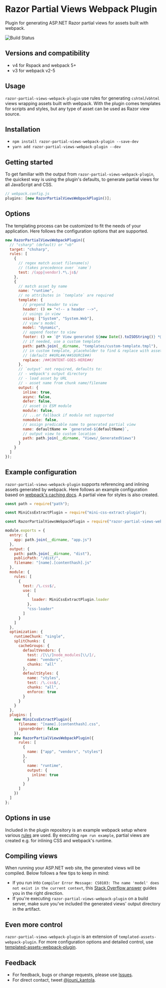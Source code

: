 # Razor Partial Views Webpack Plugin

Plugin for generating ASP.NET Razor partial views for assets built with webpack.

![Build Status](https://github.com/jouni-kantola/razor-partial-views-webpack-plugin/workflows/Node.js%20CI/badge.svg)

## Versions and compatibility

* v4 for Rspack and webpack 5+
* v3 for webpack v2-5

## Usage

`razor-partial-views-webpack-plugin` use rules for generating `cshtml`/`vbhtml` views wrapping assets built with webpack. With the plugin comes templates for scripts and styles, but any type of asset can be used as Razor view source.

## Installation

- `npm install razor-partial-views-webpack-plugin --save-dev`
- `yarn add razor-partial-views-webpack-plugin --dev`

## Getting started

To get familiar with the output from `razor-partial-views-webpack-plugin`, the quickest way is using the plugin's defaults, to generate partial views for all JavaScript and CSS.

```javascript
// webpack.config.js
plugins: [new RazorPartialViewsWebpackPlugin()];
```

## Options

The templating process can be customized to fit the needs of your application. Here follows the configuration options that are supported.

```javascript
new RazorPartialViewsWebpackPlugin({
  // "csharp" (default) or "vb"
  target: "chsharp",
  rules: [
    {
      // regex match asset filename(s)
      // (takes precedence over `name`)
      test: /(app|vendor).*\.js$/
    },
    {
      // match asset by name
      name: "runtime",
      // no attributes in `template` are required
      template: {
        // prepend header to view
        header: () => "<!-- a header -->",
        // usings in view
        using: ["System", "System.Web"],
        // view's model
        model: "dynamic",
        // append footer to view
        footer: () => `@* View generated ${new Date().toISOString()} *@`,
        // if needed, use a custom template
        path: path.join(__dirname, "templates/custom-template.tmpl"),
        // in custom template, placeholder to find & replace with asset
        // (default ##URL##/##SOURCE##)
        replace: /##CONTENT-GOES-HERE##/
      },
      // `output` not required, defaults to:
      // - webpack's output directory
      // - load asset by URL
      // - asset name from chunk name/filename
      output: {
        inline: true,
        async: false,
        defer: false,
        // asset is ESM module
        module: false,
        // ...or fallback if module not supported
        nomodule: false,
        // assign predicable name to generated partial view
        name: defaultName => `generated-${defaultName}`,
        // output view to custom location
        path: path.join(__dirname, "Views/_GeneratedViews")
      }
    }
  ]
});
```

## Example configuration

`razor-partial-views-webpack-plugin` supports referencing and inlining assets generated by webpack. Here follows an example configuration based on [webpack's caching docs](https://webpack.js.org/guides/caching/). A partial view for styles is also created.

```javascript
const path = require("path");

const MiniCssExtractPlugin = require("mini-css-extract-plugin");

const RazorPartialViewsWebpackPlugin = require("razor-partial-views-webpack-plugin");

module.exports = {
  entry: {
    app: path.join(__dirname, "app.js")
  },
  output: {
    path: path.join(__dirname, "dist"),
    publicPath: "/dist/",
    filename: "[name].[contenthash].js"
  },
  module: {
    rules: [
      {
        test: /\.css$/,
        use: [
          {
            loader: MiniCssExtractPlugin.loader
          },
          "css-loader"
        ]
      }
    ]
  },
  optimization: {
    runtimeChunk: "single",
    splitChunks: {
      cacheGroups: {
        defaultVendors: {
          test: /[\\/]node_modules[\\/]/,
          name: "vendors",
          chunks: "all"
        },
        defaultStyles: {
          name: "styles",
          test: /\.css$/,
          chunks: "all",
          enforce: true
        }
      }
    }
  },
  plugins: [
    new MiniCssExtractPlugin({
      filename: "[name].[contenthash].css",
      ignoreOrder: false
    }),
    new RazorPartialViewsWebpackPlugin({
      rules: [
        {
          name: ["app", "vendors", "styles"]
        },
        {
          name: "runtime",
          output: {
            inline: true
          }
        }
      ]
    })
  ]
};
```

## Options in use

Included in the plugin repository is an example webpack setup where various [rules](https://github.com/jouni-kantola/razor-partial-views-webpack-plugin/blob/master/example/razor-partial-views-config.js) are used. By executing `npm run example`, partial views are created e.g. for inlining CSS and webpack's runtime.

## Compiling views

When running your ASP.NET web site, the generated views will be compiled. Below follows a few tips to keep in mind:

- If you run into `Compiler Error Message: CS0103: The name 'model' does not exist in the current context`, this [Stack Overflow answer](https://stackoverflow.com/a/19696998) guides you in the right direction.
- If you're executing `razor-partial-views-webpack-plugin` on a build server, make sure you've included the generated views' output directory in the artifact.

## Even more control

`razor-partial-views-webpack-plugin` is an extension of `templated-assets-webpack-plugin`. For more configuration options and detailed control, use [templated-assets-webpack-plugin](https://github.com/jouni-kantola/templated-assets-webpack-plugin).

## Feedback

- For feedback, bugs or change requests, please use [Issues](https://github.com/jouni-kantola/razor-partial-views-webpack-plugin/issues).
- For direct contact, tweet [@jouni_kantola](https://twitter.com/jouni_kantola).
